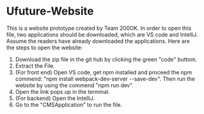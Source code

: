 # Ufuture-Website
This is a website prototype created by Team 200OK.
In order to open this file, two applications should be downloaded, which are VS code and IntelliJ. Assume the readers have already downloaded the applications. 
Here are the steps to open the website: 
1. Download the zip file in the git hub by clicking the green "code" buttom.
2. Extract the File.
3. (For front end) Open VS code, get npm installed and proceed the npm commend: "npm install webpack-dev-server --save-dev". Then run the website by using the commend "npm run dev".
4. Open the link pops up in the terminal. 
5. (For backend) Open the IntelliJ.
6. Go to the "CMSApplication" to run the file. 
